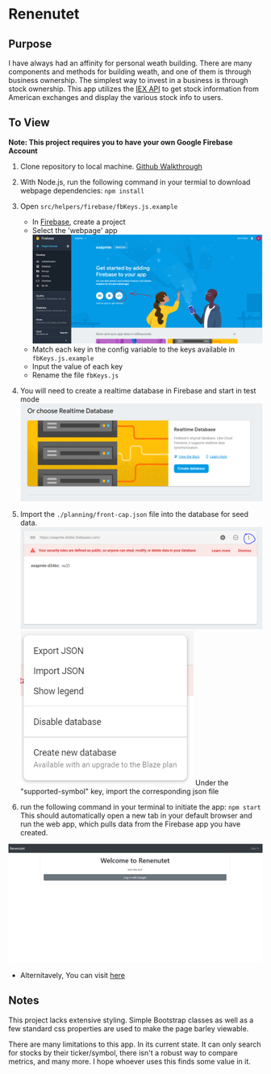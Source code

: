 # Renenutet

## Purpose
I have always had an affinity for personal weath building. There are many components and methods for building weath, and one of them is through business ownership. The simplest way to invest in a business is through stock ownership. This app utilizes the [IEX API](https://iextrading.com/developer/docs/) to get stock information from American exchanges and display the various stock info to users. 

## To View

**Note: This project requires you to have your own Google Firebase Account**

1. Clone repository to local machine. [Github Walkthrough](https://help.github.com/articles/cloning-a-repository/)
1. With Node.js, run the following command in your termial to download webpage dependencies: ```npm install```
1. Open `src/helpers/firebase/fbKeys.js.example`
    * In [Firebase](https://console.firebase.google.com/), create a project
    * Select the 'webpage' app ![webpage directions](https://github.com/Waysidetester/firebase-Todo/blob/master/images/open-web-app.PNG?raw=true)
    * Match each key in the config variable to the keys available in `fbKeys.js.example`
    * Input the value of each key
    * Rename the file `fbKeys.js`
1. You will need to create a realtime database in Firebase and start in test mode ![init database](https://github.com/Waysidetester/firebase-Todo/blob/master/images/realtimeDatabase.PNG?raw=true)
1. Import the `./planning/front-cap.json` file into the database for seed data. ![select import](https://github.com/Waysidetester/firebase-Todo/blob/master/images/import-option.PNG?raw=true) ![select import](https://github.com/Waysidetester/firebase-Todo/blob/master/images/import-json.PNG?raw=true) Under the "supported-symbol" key, import the corresponding json file

1. run the following command in your terminal to initiate the app: ```npm start```
This should automatically open a new tab in your default browser and run the web app, which pulls data from the Firebase app you have created.

![screenshot](./images/Login-screenshot.PNG)
* Alternitavely, You can visit [here](https://finance-app-b48a1.firebaseapp.com/)

## Notes

This project lacks extensive styling. Simple Bootstrap classes as well as a few standard css properties are used to make the page barley viewable. 

There are many limitations to this app. In its current state. It can only search for stocks by their ticker/symbol, there isn't a robust way to compare metrics, and many more. I hope whoever uses this finds some value in it.
